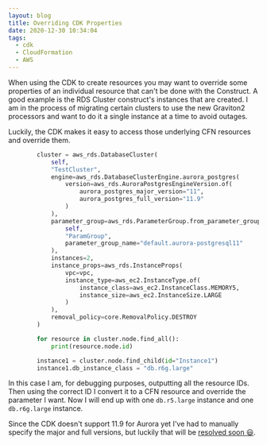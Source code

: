 ```yaml
---
layout: blog
title: Overriding CDK Properties
date: 2020-12-30 10:34:04
tags:
  - cdk
  - CloudFormation
  - AWS
---
```


When using the CDK to create resources you may want to override some properties of an individual resource that can't be done with the Construct. A good example is the RDS Cluster construct's instances that are created. I am in the process of migrating certain clusters to use the new Graviton2 processors and want to do it a single instance at a time to avoid outages.

Luckily, the CDK makes it easy to access those underlying CFN resources and override them.

```python
        cluster = aws_rds.DatabaseCluster(
            self,
            "TestCluster",
            engine=aws_rds.DatabaseClusterEngine.aurora_postgres(
                version=aws_rds.AuroraPostgresEngineVersion.of(
                    aurora_postgres_major_version="11",
                    aurora_postgres_full_version="11.9"
                )
            ),
            parameter_group=aws_rds.ParameterGroup.from_parameter_group_name(
                self,
                "ParamGroup",
                parameter_group_name="default.aurora-postgresql11"
            ),
            instances=2,
            instance_props=aws_rds.InstanceProps(
                vpc=vpc,
                instance_type=aws_ec2.InstanceType.of(
                    instance_class=aws_ec2.InstanceClass.MEMORY5,
                    instance_size=aws_ec2.InstanceSize.LARGE
                )
            ),
            removal_policy=core.RemovalPolicy.DESTROY
        )

        for resource in cluster.node.find_all():
            print(resource.node.id)

        instance1 = cluster.node.find_child(id="Instance1")
        instance1.db_instance_class = "db.r6g.large"
```

In this case I am, for debugging purposes, outputting all the resource IDs. Then using the correct ID I convert it to a CFN resource and override the parameter I want. Now I will end up with one `db.r5.large` instance and one `db.r6g.large` instance.

Since the CDK doesn't support 11.9 for Aurora yet I've had to manually specify the major and full versions, but luckily that will be [resolved soon 😃](https://github.com/aws/aws-cdk/pull/12267).

